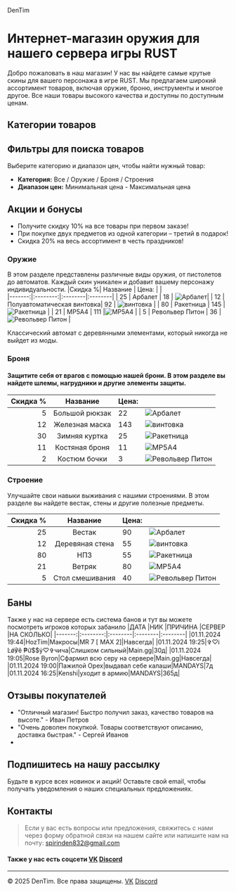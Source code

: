 DenTim

# Интернет-магазин оружия для нашего сервера игры RUST

 Добро пожаловать в наш магазин! У нас вы найдете самые крутые скины для вашего персонажа в игре RUST. Мы предлагаем широкий ассортимент товаров, включая оружие, броню, инструменты и многое другое. Все наши товары высокого качества и доступны по доступным ценам.

## Категории товаров

## Фильтры для поиска товаров

Выберите категорию и диапазон цен, чтобы найти нужный товар:

- **Категория:** Все / Оружие / Броня / Строения
- **Диапазон цен:** Минимальная цена - Максимальная цена
  
## Акции и бонусы

- Получите скидку 10% на все товары при первом заказе!
- При покупке двух предметов из одной категории – третий в подарок!
- Скидка 20% на весь ассортимент в честь праздников!
  
### Оружие

В этом разделе представлены различные виды оружия, от пистолетов до автоматов. Каждый скин уникален и добавит вашему персонажу индивидуальности.
|Скидка %| Название | Цена:   |         |   
|-------:|:--------:|:--------|:--------|
| 25      | Арбалет          | 18      |  ![Арбалет](https://ru-wiki.rustclash.com/img/items180/pistol.python.png)|
| 12      | Полуавтоматическая винтовка| 92      |  ![винтовка](2033918259.webp "винтовка")       |
| 80      | Ракетница        | 145     |![Ракетница](2033918259.webp "Ракетница")         |
| 21      | MP5A4            | 111     |![MP5A4](2033918259.webp "MP5A4")         |
| 5       | Револьвер Питон  | 36      |![Револьвер Питон](2033918259.webp "Револьвер Питон")         |
 
  Классический автомат с деревянными элементами, который никогда не выйдет из моды.

### Броня

#### Защитите себя от врагов с помощью нашей брони. В этом разделе вы найдете шлемы, нагрудники и другие элементы защиты.

|Скидка %| Название | Цена:   |         |   
|-------:|:--------:|:--------|:--------|
| 5       | Большой рюкзак    | 22     |  ![Арбалет](https://ru-wiki.rustclash.com/img/items180/pistol.python.png)|
| 12      | Железная маска    | 143     |  ![винтовка](2033918259.webp "винтовка")       |
| 30      |Зимняя куртка      | 25    |![Ракетница](2033918259.webp "Ракетница")         |
| 11      | Костяная броня    | 11     |![MP5A4](2033918259.webp "MP5A4")         |
| 2       | Костюм бочки      | 3     |![Револьвер Питон](2033918259.webp "Револьвер Питон")         |
 
### Строение

Улучшайте свои навыки выживания с нашими строениями. В этом разделе вы найдете вестак, стены и другие полезные предметы.

|Скидка %| Название | Цена:   |         |   
|-------:|:--------:|:--------|:--------|
| 25      | Вестак            | 90    |  ![Арбалет](https://ru-wiki.rustclash.com/img/items180/pistol.python.png)|
| 12      | Деревяная стена   | 55     |  ![винтовка](2033918259.webp "винтовка")       |
| 80      | НПЗ               | 55    |![Ракетница](2033918259.webp "Ракетница")         |
| 21      | Ветряк            | 80    |![MP5A4](2033918259.webp "MP5A4")         |
| 5       | Стол смешивания   | 40     |![Револьвер Питон](2033918259.webp "Револьвер Питон")         |

## Баны

Также у нас на сервере есть система банов и тут вы можете посмотреть игроков которых забанило 
|ДАТА    |НИК       |ПРИЧИНА  |СЕРВЕР   |НА СКОЛЬКО|
|-------:|:--------:|:--------|:--------|:--------|
|01.11.2024  19:44|HozTim|Макросы|MR 7 [ MAX 2]|Навсегда|
|01.11.2024  19:25|✞︎♡︎Ꭵ Ŀǿ℣ě ₱ữ$$ẏ♡︎✞чича|Слишком сильный|Main.gg|30д|
|01.11.2024  19:05|Rose Byron|Сфармил всю серу на сервере|Main.gg|Навсегда|
|01.11.2024  19:00|Пажилой Орех|выдавал себе калаши|MANDAYS|7д
|01.11.2024  16:25|Kenshi|уходит в армию|MANDAYS|365д|

## Отзывы покупателей

- "Отличный магазин! Быстро получил заказ, качество товаров на высоте." - Иван Петров
- "Очень доволен покупкой. Товары соответствуют описанию, доставка быстрая." - Сергей Иванов
- 
## Подпишитесь на нашу рассылку

Будьте в курсе всех новинок и акций! Оставьте свой email, чтобы получать уведомления о наших специальных предложениях.

## Контакты
>Если у вас есть вопросы или предложения, свяжитесь с нами через форму обратной связи на нашем сайте или напишите нам на почту: spirinden832@gmail.com

#### Также у нас есть соцсети  [VK](290425552)   [Discord](5656565)
---

© 2025 DenTim. Все права защищены. [VK](290425552)   [Discord](5656565)
